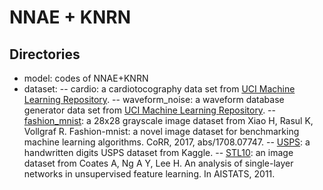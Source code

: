 # NNAE + KNRN
## Directories
- model: codes of NNAE+KNRN
- dataset: 
-- cardio: a cardiotocography data set from [UCI Machine Learning Repository](http://archive.ics.uci.edu/ml/index.php).
-- waveform_noise: a waveform database generator data set from [UCI Machine Learning Repository](http://archive.ics.uci.edu/ml/index.php).
-- [fashion_mnist](https://arxiv.org/abs/1708.07747): a 28x28 grayscale image dataset from Xiao H, Rasul K, Vollgraf R. Fashion-mnist: a novel image dataset for benchmarking machine learning algorithms. CoRR, 2017, abs/1708.07747.
-- [USPS](https://www.kaggle.com/datasets/bistaumanga/usps-dataset): a handwritten digits USPS dataset from Kaggle.
-- [STL10](https://proceedings.mlr.press/v15/coates11a.html): an image dataset from Coates A, Ng A Y, Lee H. An analysis of single-layer networks in unsupervised feature learning. In AISTATS, 2011.
